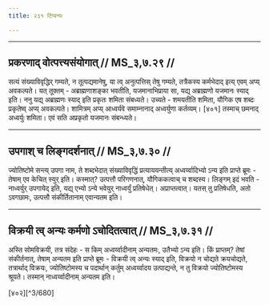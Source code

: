 ```yaml
---
title: २३१ टिप्पन्यः

---
```


[^3/678]: E2,4: cārdhaṃ

[^3/679]: Ai.Br. 7.1

____________________________________________


## प्रकरणाद् वोत्पत्त्यसंयोगात् // MS_३,७.२९ //

सत्यं संख्याविवृद्धिर् गम्यते, न तूत्पद्यमानेषु, या त्व् अनुत्पत्तिस् तेषु गम्यते, तत्रैकस्य कर्मभेदाद् इत्य् एवम् अप्य् अवकल्पते। यत् तूक्तम् - अब्राह्मणाशङ्का भवतीति, यजमानाभिप्राया सा, यद्य् अब्राह्मणो यजमानः स्याद् इति। ननु यद्य् अब्राह्मणः स्याद् इति प्रकृतः शमिता संबध्यते। उच्यते - शमयतीति शमिता, यौगिक एष शब्दः प्रकृतेष्व् अप्य् अवकल्पते। शामित्रम् अप्य् आध्वर्यवे समाम्नानाद् अध्वर्युणा कर्तव्यम्। [४०१] तस्माच् छमनाद् अध्वर्युः शमिता। एवं सति अप्रकृतो यजमानः संबन्ध्यते।


____________________________________________


## उपगाश् च लिङ्गदर्शनात् // MS_३,७.३० //

ज्योतिष्टोमे सन्त्य् उपगा नाम, ते शब्दभेदात् संख्याविवृद्धिं प्रत्याययन्तीत्य् अध्वर्य्वादिभ्यो ऽन्य इति प्राप्ते ब्रूमः - तेषाम् एव केचित् स्युर् इति। कस्मात्? उत्पत्तौ परिगणनात्, यौगिककत्वाच् च शब्दस्य। लिङ्गम् इदं भवति - नाध्वर्युर् उपगायेद् इति, यद्य् एभ्यो ऽन्ये भवेयुर् नाध्वर्युं प्रतिषेधेत्। अप्राप्तत्वात्। यतस् तु प्रतिषेधति, अतो ऽवगछामः, उत्पत्तौ संकीर्तितानाम् एवान्यतम इति।


____________________________________________


## विक्रयी त्व् अन्यः कर्मणो ऽचोदितत्वात् // MS_३,७.३१ //

अस्ति सोमविक्रयी, तत्र संदेहः - स किम् अध्वर्य्वादीनाम् अन्यतमः, उतैभ्यो ऽन्य इति। किं प्राप्तम्? तेषां संकीर्तनात्, तेषाम् अन्यतम इति प्राप्ते ब्रूमः - विक्रयी त्व् अन्यः स्याद् इति, विक्रयो न चोद्यते क्रयचोद्यते, तत्रार्थाद् विक्रयः, ज्योतिष्टोमस्य च पदार्थान् कर्तुम् अध्वर्य्वादय उत्पाद्यन्ते, न तु विक्रयो ज्योतिष्टोमस्य श्रूयते। तस्मान् नाध्वर्य्वादीनाम् अन्यतम इति।

[४०२][^3/680]
